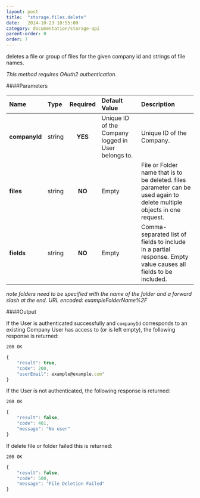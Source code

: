 ```yaml
---
layout: post
title:  "storage.files.delete"
date:   2014-10-23 10:55:00
category: documentation/storage-api
parent-order: 0
order: 7
---
```


deletes a file or group of files for the given company id and strings of file names.

*This method requires OAuth2 authentication.*

####Parameters

| Name    | Type   | Required | Default Value | Description |
|:--------|:-------|:--------:|:--------------|:------------|
| **companyId**  | string |  **YES**  | Unique ID of the Company logged in User belongs to. | Unique ID of the Company. |
| **files**  | string |  **NO**  | Empty | File or Folder name that is to be deleted. files parameter can be used again to delete multiple objects in one request.  |
| **fields**  | string |  **NO**  | Empty | Comma-separated list of fields to include in a partial response. Empty value causes all fields to be included. |

*note folders need to be specified with the name of the folder and a forward slash at the end. URL encoded: exampleFolderName%2F*

####Output

If the User is authenticated successfully and `companyId` corresponds to an existing Company User has access to (or is left empty), the following response is returned:

```200 OK```

```javascript
{
    "result": true,
    "code": 200,
    "userEmail": example@example.com"
}

```

If the User is not authenticated, the following response is returned:

```200 OK```
 
```javascript
{
    "result": false,
    "code": 401,
    "message": "No user"
}
```

If delete file or folder failed this is returned:

```200 OK```
 
```javascript
{
    "result": false,
    "code": 500,
    "message": "File Deletion Failed"
}

```